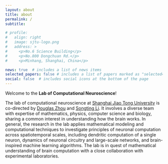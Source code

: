 ```yaml
---
layout: about
title: about
permalink: /
subtitle: 

# profile:
#   align: right
#   image: sjtu-logo.png
#   address: >
#     <p>No.6 Science Building</p>
#     <p>No.800 Dongchuan Rd.</p>
#     <p>Minhang, Shanghai, China</p>

news: true  # includes a list of news items
selected_papers: false # includes a list of papers marked as "selected={true}"
social: false  # includes social icons at the bottom of the page
---
```


Welcome to the **Lab of Computational Neuroscience**!

The lab of computational neuroscience at [Shanghai Jiao Tong University](http://www.sjtu.edu.cn) is co-directed by [Douglas Zhou](https://ins.sjtu.edu.cn/people/zdz/) and [Songting Li](https://ins.sjtu.edu.cn/people/songtingli/). It involves a diverse team with expertise of mathematics, physics, computer science and biology, sharing a common interest in understanding how the brain works. In general, the research in the lab applies mathematical modeling and computational techniques to investigate principles of neuronal computation across spatiotemporal scales, including dendritic computation of a single neuron, dynamics of neuronal circuitry and large-scale networks, and brain-inspired machine learning algorithms. The lab is in quest of mathematical understanding of brain computation with a close collaboration with experimental laboratories.
